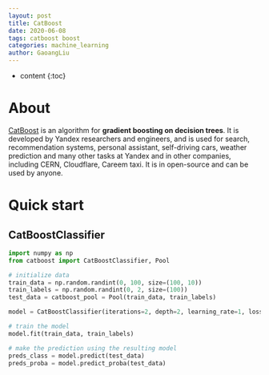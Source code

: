 ```yaml
---
layout: post
title: CatBoost
date: 2020-06-08
tags: catboost boost
categories: machine_learning
author: GaoangLiu
---
```

* content
{:toc}


# About
[CatBoost](https://catboost.ai/) is an algorithm for **gradient boosting on decision trees**. It is developed by Yandex researchers and engineers, and is used for search, recommendation systems, personal assistant, self-driving cars, weather prediction and many other tasks at Yandex and in other companies, including CERN, Cloudflare, Careem taxi. It is in open-source and can be used by anyone.





# Quick start
## CatBoostClassifier
```python
import numpy as np
from catboost import CatBoostClassifier, Pool

# initialize data
train_data = np.random.randint(0, 100, size=(100, 10))
train_labels = np.random.randint(0, 2, size=(100))
test_data = catboost_pool = Pool(train_data, train_labels)

model = CatBoostClassifier(iterations=2, depth=2, learning_rate=1, loss_function='Logloss', verbose=True)

# train the model
model.fit(train_data, train_labels)

# make the prediction using the resulting model
preds_class = model.predict(test_data)
preds_proba = model.predict_proba(test_data)
```